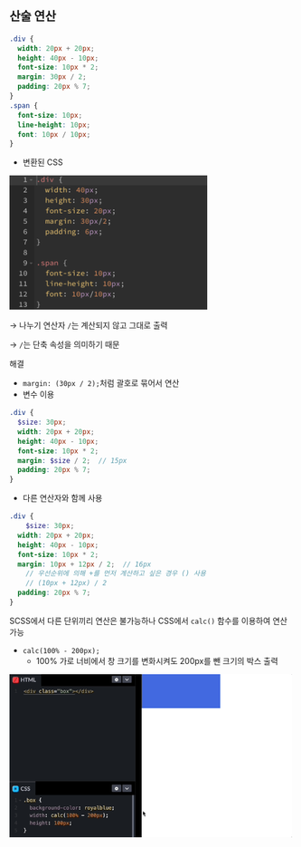 ## 산술 연산

```scss
.div {
  width: 20px + 20px;
  height: 40px - 10px;
  font-size: 10px * 2;
  margin: 30px / 2;
  padding: 20px % 7;
}
.span {
  font-size: 10px;
  line-height: 10px;
  font: 10px / 10px;
}
```

- 변환된 CSS

<img src="./images/1-12.png" width="350px" />

→ 나누기 연산자 `/`는 계산되지 않고 그대로 출력

→ `/`는 단축 속성을 의미하기 때문

해결

- `margin: (30px / 2);`처럼 괄호로 묶어서 연산
- 변수 이용

```scss
.div {
  $size: 30px;
  width: 20px + 20px;
  height: 40px - 10px;
  font-size: 10px * 2;
  margin: $size / 2;  // 15px
  padding: 20px % 7;
}
```

- 다른 연산자와 함께 사용

```scss
.div {
	$size: 30px;
  width: 20px + 20px;
  height: 40px - 10px;
  font-size: 10px * 2;
  margin: 10px + 12px / 2;  // 16px	
	// 우선순위에 의해 +를 먼저 계산하고 싶은 경우 () 사용
	// (10px + 12px) / 2
  padding: 20px % 7;
}

```

SCSS에서 다른 단위끼리 연산은 불가능하나 CSS에서 `calc()` 함수를 이용하여 연산 가능

- `calc(100% - 200px);`
    - 100% 가로 너비에서 창 크기를 변화시켜도 200px를 뺀 크기의 박스 출력

<img src="./images/1-13.gif" width="500px" />